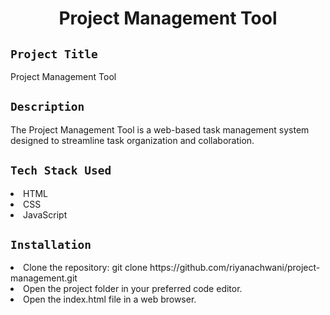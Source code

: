 <h1 align="center">
  <a href="# Project Management Tool"></a>
  Project Management Tool
</h1>

## `Project Title`
Project Management Tool

## `Description`
The Project Management Tool is a web-based task management system designed to streamline task organization and collaboration. 

## `Tech Stack Used`
<li>HTML</li>
<li>CSS</li>
<li>JavaScript</li>

## `Installation`
<li>Clone the repository: git clone https://github.com/riyanachwani/project-management.git </li>
<li>Open the project folder in your preferred code editor.</li>
<li>Open the index.html file in a web browser.</li>
